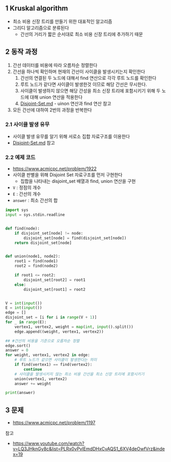## 1 Kruskal algorithm

* 최소 비용 신장 트리를 만들기 위한 대표적인 알고리즘
* 그리디 알고리즘으로 분류된다
	*   간선의 거리가 짧은 순서대로 최소 비용 신장 트리에 추가하기 때문



## 2 동작 과정

1. 간선 데이터를 비용에 따라 오름차순 정렬한다
2. 간선을 하나씩 확인하며 현재의 간선이 사이클을 발생시키는지 확인한다
	1. 간선의 연결된 두 노드에 대해서 find 연산으로 각각 루트 노드를 확인한다
	2. 루트 노드가 같다면 사이클이 발생한것 이므로 해당 간선은 무시한다.
	3. 사이클이 발생하지 않으면 해당 간성을 최소 신장 트리에 포함시키기 위해 두 노드에 대해 union 연산을 적용한다
	4. [Disjoint-Set.md](../../Data-Structure/Disjoint-Set/Disjoint-Set.md) - uinon 연산과 find 연산 참고
3. 모든 간선에 대하여 2번의 과정을 반복한다



### 2.1 사이클 발생 유무

* 사이클 발생 유무를 알기 위해 서로소 집합 자료구조를 이용한다
* [Disjoint-Set.md](../../Data-Structure/Disjoint-Set/Disjoint-Set.md) 참고



### 2.2 예제 코드

* https://www.acmicpc.net/problem/1922
* 사이클 판별을 위해 Disjoint Set 자료구조를 먼저 구현한다
	* 집합을 나타내는 disjoint_set 배열과 find, union 연산을 구현
* `V` : 정점의 개수
* `E` : 간선의 개수
* `answer` : 최소 간선의 합

```python
import sys
input = sys.stdin.readline


def find(node):
    if disjoint_set[node] != node:
        disjoint_set[node] = find(disjoint_set[node])
    return disjoint_set[node]


def union(node1, node2):
    root1 = find(node1)
    root2 = find(node2)

    if root1 <= root2:
        disjoint_set[root2] = root1
    else:
        disjoint_set[root1] = root2


V = int(input())
E = int(input())
edge = []
disjoint_set = [i for i in range(V + 1)]
for _ in range(E):
    vertex1, vertex2, weight = map(int, input().split())
    edge.append((weight, vertex1, vertex2))

## #간선의 비용을 기준으로 오름차순 정렬
edge.sort()
answer = 0
for weight, vertex1, vertex2 in edge:
  	# 루트 노드가 같으면 사이클이 발생한다는 의미
    if find(vertex1) == find(vertex2):
        continue
    # 사이클을 발생시키지 않는 최소 비용 간선을 최소 신장 트리에 포함시키기
    union(vertex1, vertex2)
    answer += weight

print(answer)
```



## 3 문제

* https://www.acmicpc.net/problem/1197



참고

* https://www.youtube.com/watch?v=LQ3JHknGy8c&list=PLRx0vPvlEmdDHxCvAQS1_6XV4deOwfVrz&index=19

